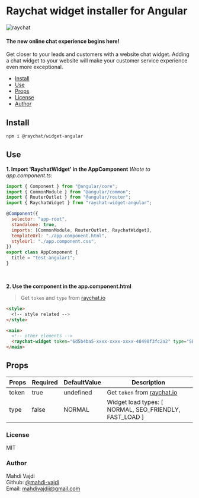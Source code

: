 # Raychat widget installer for Angular

![raychat][logo]

#### The new online chat experience begins here!

Get closer to your leads and customers with a website chat widget. Adding a chat widget to your website will make your customer service experience even more exceptional.

- [Install](#install)
- [Use](#use)
- [Props](#props)
- [License](#license)
- [Author](#author)

## Install

```bash
npm i @raychat/widget-angular
```

## Use

**1. Import 'RaychatWidget' in the AppComponent**
_Wrote to app.component.ts:_

```js
import { Component } from "@angular/core";
import { CommonModule } from "@angular/common";
import { RouterOutlet } from "@angular/router";
import { RaychatWidget } from "raychat-widget-angular";

@Component({
  selector: "app-root",
  standalone: true,
  imports: [CommonModule, RouterOutlet, RaychatWidget],
  templateUrl: "./app.component.html",
  styleUrl: "./app.component.css",
})
export class AppComponent {
  title = "test-angular1";
}
```

<br>

**2. Use the component in the app.component.html**

> Get `token` and `type` from [raychat.io][raychat-landing]

```html
<style>
  <!-- style related -->
</style>

<main>
  <!-- other elements -->
  <raychat-widget token="6d5b4ba5-xxxx-xxxx-xxxx-48498f3fc2a2" type="SEO_FRIENDLY" />
</main>
```

## Props

| Props | Required | DefaultValue | Description                                            |
| ----- | -------- | ------------ | ------------------------------------------------------ |
| token | true     | undefined    | Get `token` from [raychat.io][raychat-get-token]       |
| type  | false    | NORMAL       | Widget load types: [ NORMAL, SEO_FRIENDLY, FAST_LOAD ] |

### License

MIT

### Author

Mahdi Vajdi<br>
Github: [@mahdi-vajdi][author-github]<br>
Email: [mahdivajdii@gmail.com][author-email]<br>

[logo]: https://raychat.io/_next/static/media/raychat-logo-english.486d7b96.svg
[raychat-landing]: https://raychat.io/signup
[raychat-get-token]: https://raychat.io/dashboard/widget-installation
[author-github]: https://github.com/mahdi-vajdi
[author-email]: mailto:mahdivajdii@gmail.com
